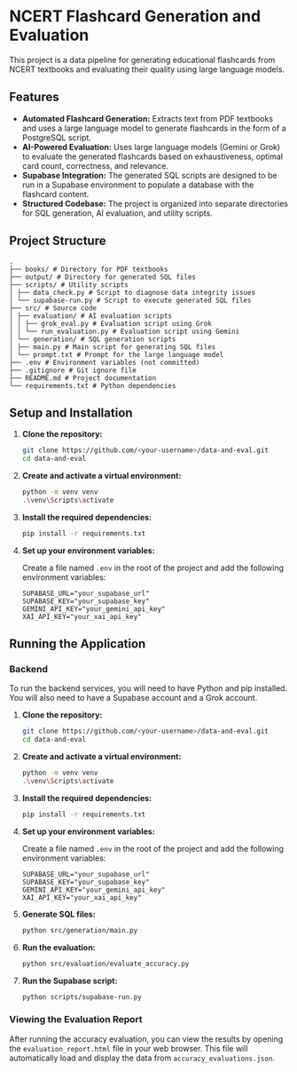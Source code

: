 # NCERT Flashcard Generation and Evaluation

This project is a data pipeline for generating educational flashcards from NCERT textbooks and evaluating their quality using large language models.

## Features

*   **Automated Flashcard Generation:** Extracts text from PDF textbooks and uses a large language model to generate flashcards in the form of a PostgreSQL script.
*   **AI-Powered Evaluation:** Uses large language models (Gemini or Grok) to evaluate the generated flashcards based on exhaustiveness, optimal card count, correctness, and relevance.
*   **Supabase Integration:** The generated SQL scripts are designed to be run in a Supabase environment to populate a database with the flashcard content.
*   **Structured Codebase:** The project is organized into separate directories for SQL generation, AI evaluation, and utility scripts.

## Project Structure

```
. 
├── books/ # Directory for PDF textbooks 
├── output/ # Directory for generated SQL files 
├── scripts/ # Utility scripts 
│ ├── data_check.py # Script to diagnose data integrity issues 
│ └── supabase-run.py # Script to execute generated SQL files 
├── src/ # Source code 
│ ├── evaluation/ # AI evaluation scripts 
│ │ ├── grok_eval.py # Evaluation script using Grok 
│ │ └── run_evaluation.py # Evaluation script using Gemini 
│ └── generation/ # SQL generation scripts 
│ ├── main.py # Main script for generating SQL files 
│ └── prompt.txt # Prompt for the large language model 
├── .env # Environment variables (not committed) 
├── .gitignore # Git ignore file 
├── README.md # Project documentation 
└── requirements.txt # Python dependencies
```

## Setup and Installation

1.  **Clone the repository:**

    ```bash
    git clone https://github.com/<your-username>/data-and-eval.git
    cd data-and-eval
    ```

2.  **Create and activate a virtual environment:**

    ```bash
    python -m venv venv
    .\venv\Scripts\activate
    ```

3.  **Install the required dependencies:**

    ```bash
    pip install -r requirements.txt
    ```

4.  **Set up your environment variables:**

    Create a file named `.env` in the root of the project and add the following environment variables:

    ```
    SUPABASE_URL="your_supabase_url"
    SUPABASE_KEY="your_supabase_key"
    GEMINI_API_KEY="your_gemini_api_key"
    XAI_API_KEY="your_xai_api_key"
    ```

## Running the Application

### Backend

To run the backend services, you will need to have Python and pip installed. You will also need to have a Supabase account and a Grok account.

1.  **Clone the repository:**

    ```bash
    git clone https://github.com/<your-username>/data-and-eval.git
    cd data-and-eval
    ```

2.  **Create and activate a virtual environment:**

    ```bash
    python -m venv venv
    .\venv\Scripts\activate
    ```

3.  **Install the required dependencies:**

    ```bash
    pip install -r requirements.txt
    ```

4.  **Set up your environment variables:**

    Create a file named `.env` in the root of the project and add the following environment variables:

    ```
    SUPABASE_URL="your_supabase_url"
    SUPABASE_KEY="your_supabase_key"
    GEMINI_API_KEY="your_gemini_api_key"
    XAI_API_KEY="your_xai_api_key"
    ```

5.  **Generate SQL files:**

    ```bash
    python src/generation/main.py
    ```

6.  **Run the evaluation:**

    ```bash
    python src/evaluation/evaluate_accuracy.py
    ```

7.  **Run the Supabase script:**

    ```bash
    python scripts/supabase-run.py
    ```

### Viewing the Evaluation Report

After running the accuracy evaluation, you can view the results by opening the `evaluation_report.html` file in your web browser. This file will automatically load and display the data from `accuracy_evaluations.json`.
